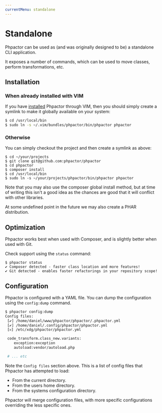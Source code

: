 ```yaml
---
currentMenu: standalone
---
```

Standalone
==========

Phpactor can be used as (and was originally designed to be) a standalone CLI application.

It exposes a number of commands, which can be used to move classes, perform
transformations, etc.

Installation
------------

### When already installed with VIM

If you have [installed](vim-plugin.md) Phpactor through VIM, then you should simply create a symlink
to make it globally available on your system:

```bash
$ cd /usr/local/bin
$ sudo ln -s ~/.vim/bundles/phpactor/bin/phpactor phpactor
```

### Otherwise

You can simply checkout the project and then create a symlink as above:

```
$ cd ~/your/projects
$ git clone git@github.com:phpactor/phpactor
$ cd phpactor
$ composer install
$ cd /usr/local/bin
$ sudo ln -s ~/your/projects/phpactor/bin/phpactor phpactor
```

Note that you may also use the composer global install method, but at time of
writing this isn't a good idea as the chances are good that it will conflict
with other libraries.

At some undefined point in the future we may also create a PHAR distribution.

Optimization
------------

Phpactor works best when used with Composer, and is slightly better when used
with Git.

Check support using the `status` command:

```
$ phpactor status
✔ Composer detected - faster class location and more features!
✔ Git detected - enables faster refactorings in your repository scope!
```

Configuration
-------------

Phpactor is configured with a YAML file. You can dump the configuration using the `config:dump` command.

```bash
$ phpactor config:dump
Config files:               
 [✔] /home/daniel/www/phpactor/phpactor/.phpactor.yml
 [✔] /home/daniel/.config/phpactor/phpactor.yml
 [𐄂] /etc/xdg/phpactor/phpactor.yml                                   

 code_transform.class_new.variants:
	exception:exception    
	autoload:vendor/autoload.php

 # ... etc
```

Note the `Config files` section above. This is a list of config files that
Phpactor has attempted to load:

- From the current directory.
- From the users home directory.
- From the systems configuration directory.

Phpactor will merge configuration files, with more specific configurations
overriding the less specific ones.
